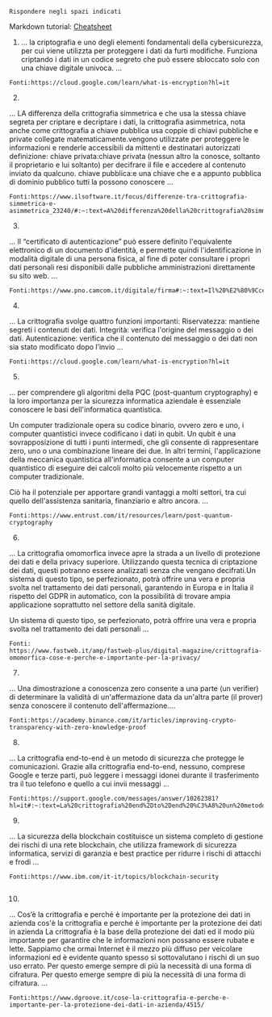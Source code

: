 ```
Rispondere negli spazi indicati
```

Markdown tutorial: [Cheatsheet](https://github.com/adam-p/markdown-here/wiki/Markdown-Cheatsheet)

1. ... la criptografia e uno degli elementi fondamentali della cybersicurezza, per cui viene utilizzta per proteggere i dati da furti modifiche. Funziona criptando i dati in un codice segreto che può essere sbloccato solo con una chiave digitale univoca.  ...

```
Fonti:https://cloud.google.com/learn/what-is-encryption?hl=it

```

2. 

... LA differenza della crittografia simmetrica e che usa la stessa chiave segreta per criptare e decriptare i dati, la crittografia asimmetrica, nota anche come crittografia a chiave pubblica usa coppie di chiavi pubbliche e private collegate matematicamente.vengono utilizzate per proteggere le informazioni e renderle accessibili da mittenti e destinatari autorizzati
definizione: chiave privata:chiave privata (nessun altro la conosce, soltanto il proprietario e lui soltanto) per decifrare il file e accedere al contenuto inviato da qualcuno.
             chiave pubblica:e una chiave che e a appunto pubblica di dominio pubblico tutti la possono conoscere ...


```
Fonti:https://www.ilsoftware.it/focus/differenze-tra-crittografia-simmetrica-e-asimmetrica_23240/#:~:text=A%20differenza%20della%20crittografia%20simmetrica,pubbliche%20e%20private%20collegate%20matematicamente.

```

3. 

... Il “certificato di autenticazione” può essere definito l'equivalente elettronico di un documento d'identità, e permette quindi l'identificazione in modalità digitale di una persona fisica, al fine di poter consultare i propri dati personali resi disponibili dalle pubbliche amministrazioni direttamente su sito web. ...

```
Fonti:https://www.pno.camcom.it/digitale/firma#:~:text=Il%20%E2%80%9Ccertificato%20di%20autenticazione%E2%80%9D%20pu%C3%B2,amministrazioni%20direttamente%20su%20sito%20web.

```

4. 

...  La crittografia svolge quattro funzioni importanti:
Riservatezza: mantiene segreti i contenuti dei dati.
Integrità: verifica l'origine del messaggio o dei dati.
Autenticazione: verifica che il contenuto del messaggio o dei dati non sia stato modificato dopo l’invio ...


```
Fonti:https://cloud.google.com/learn/what-is-encryption?hl=it

```

5. 

... per comprendere gli algoritmi della PQC (post-quantum cryptography) e la loro importanza per la sicurezza informatica aziendale è essenziale conoscere le basi dell'informatica quantistica.

Un computer tradizionale opera su codice binario, ovvero zero e uno, i computer quantistici invece codificano i dati in qubit. Un qubit è una sovrapposizione di tutti i punti intermedi, che gli consente di rappresentare zero, uno o una combinazione lineare dei due. In altri termini, l'applicazione della meccanica quantistica all'informatica consente a un computer quantistico di eseguire dei calcoli molto più velocemente rispetto a un computer tradizionale.

Ciò ha il potenziale per apportare grandi vantaggi a molti settori, tra cui quello dell'assistenza sanitaria, finanziario e altro ancora. ...


```
Fonti:https://www.entrust.com/it/resources/learn/post-quantum-cryptography

```

6. 

...  La crittografia omomorfica invece apre la strada a un livello di protezione dei dati e della privacy superiore. Utilizzando questa tecnica di criptazione dei dati, questi potranno essere analizzati senza che vengano decifrati.Un sistema di questo tipo, se perfezionato, potrà offrire una vera e propria svolta nel trattamento dei dati personali, garantendo in Europa e in Italia il rispetto del GDPR in automatico, con la possibilità di trovare ampia applicazione soprattutto nel settore della sanità digitale.

Un sistema di questo tipo, se perfezionato, potrà offrire una vera e propria svolta nel trattamento dei dati personali ...


```
Fonti:
https://www.fastweb.it/amp/fastweb-plus/digital-magazine/crittografia-omomorfica-cose-e-perche-e-importante-per-la-privacy/

```

7. 

... Una dimostrazione a conoscenza zero consente a una parte (un verifier) di determinare la validità di un'affermazione data da un'altra parte (il prover) senza conoscere il contenuto dell'affermazione....


```
Fonti:https://academy.binance.com/it/articles/improving-crypto-transparency-with-zero-knowledge-proof

```

8. 

... La crittografia end-to-end è un metodo di sicurezza che protegge le comunicazioni. Grazie alla crittografia end-to-end, nessuno, comprese Google e terze parti, può leggere i messaggi idonei durante il trasferimento tra il tuo telefono e quello a cui invii messaggi ...


```
Fonti:https://support.google.com/messages/answer/10262381?hl=it#:~:text=La%20crittografia%20end%2Dto%2Dend%20%C3%A8%20un%20metodo%20di%20sicurezza,quello%20a%20cui%20invii%20messaggi.

```

9. 

... La sicurezza della blockchain costituisce un sistema completo di gestione dei rischi di una rete blockchain, che utilizza framework di sicurezza informatica, servizi di garanzia e best practice per ridurre i rischi di attacchi e frodi ...


```
Fonti:https://www.ibm.com/it-it/topics/blockchain-security


```

10. 

... 
Cos’è la crittografia e perché è importante per la protezione dei dati in azienda
cos'è la crittografia e perché è importante per la protezione dei dati in azienda
La crittografia è la base della protezione dei dati ed il modo più importante per garantire che le informazioni non possano essere rubate e lette. Sappiamo che ormai Internet è il mezzo più diffuso per veicolare informazioni ed è evidente quanto spesso si sottovalutano i rischi di un suo uso errato. Per questo emerge sempre di più la necessità di una forma di cifratura. Per questo emerge sempre di più la necessità di una forma di cifratura. ...


```
Fonti:https://www.dgroove.it/cose-la-crittografia-e-perche-e-importante-per-la-protezione-dei-dati-in-azienda/4515/

```